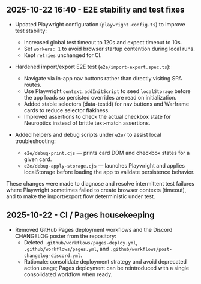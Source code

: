 ## 2025-10-22 16:40 - E2E stability and test fixes

- Updated Playwright configuration (`playwright.config.ts`) to improve test stability:
	- Increased global test timeout to 120s and expect timeout to 10s.
	- Set `workers: 1` to avoid browser startup contention during local runs.
	- Kept `retries` unchanged for CI.

- Hardened import/export E2E test (`e2e/import-export.spec.ts`):
	- Navigate via in-app nav buttons rather than directly visiting SPA routes.
	- Use Playwright `context.addInitScript` to seed `localStorage` before the app loads so persisted overrides are read on initialization.
	- Added stable selectors (data-testid) for nav buttons and Warframe cards to reduce selector flakiness.
	- Improved assertions to check the actual checkbox state for Neuroptics instead of brittle text-match assertions.

- Added helpers and debug scripts under `e2e/` to assist local troubleshooting:
	- `e2e/debug-print.cjs` — prints card DOM and checkbox states for a given card.
	- `e2e/debug-apply-storage.cjs` — launches Playwright and applies localStorage before loading the app to validate persistence behavior.

These changes were made to diagnose and resolve intermittent test failures where Playwright sometimes failed to create browser contexts (timeout), and to make the import/export flow deterministic under test.


## 2025-10-22 - CI / Pages housekeeping

- Removed GitHub Pages deployment workflows and the Discord CHANGELOG poster from the repository:
	- Deleted `.github/workflows/pages-deploy.yml`, `.github/workflows/pages.yml`, and `.github/workflows/post-changelog-discord.yml`.
	- Rationale: consolidate deployment strategy and avoid deprecated action usage; Pages deployment can be reintroduced with a single consolidated workflow when ready.

